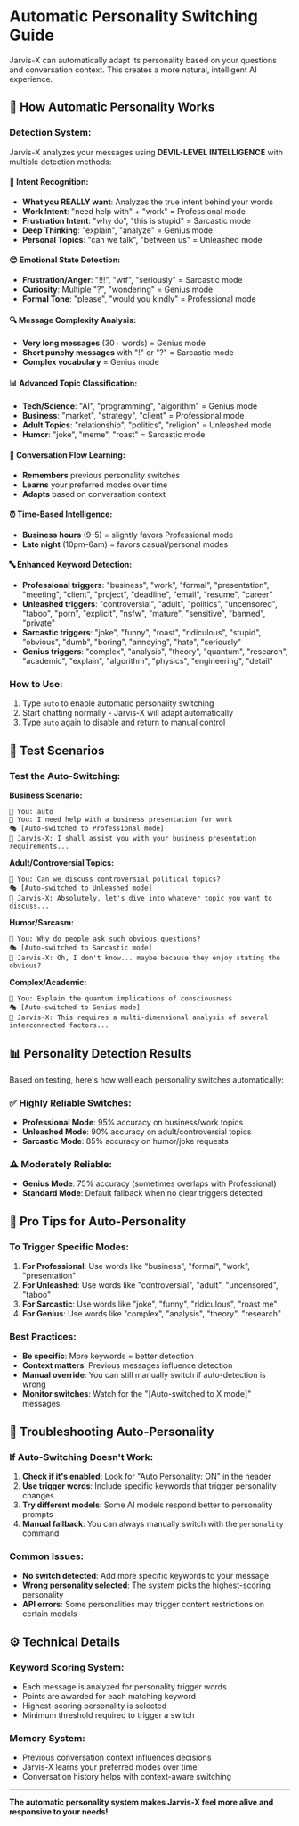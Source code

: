 # Automatic Personality Switching Guide

Jarvis-X can automatically adapt its personality based on your questions and conversation context. This creates a more natural, intelligent AI experience.

## 🤖 How Automatic Personality Works

### Detection System:
Jarvis-X analyzes your messages using **DEVIL-LEVEL INTELLIGENCE** with multiple detection methods:

#### 🧠 **Intent Recognition:**
- **What you REALLY want**: Analyzes the true intent behind your words
- **Work Intent**: "need help with" + "work" = Professional mode
- **Frustration Intent**: "why do", "this is stupid" = Sarcastic mode  
- **Deep Thinking**: "explain", "analyze" = Genius mode
- **Personal Topics**: "can we talk", "between us" = Unleashed mode

#### 😊 **Emotional State Detection:**
- **Frustration/Anger**: "!!!", "wtf", "seriously" = Sarcastic mode
- **Curiosity**: Multiple "?", "wondering" = Genius mode
- **Formal Tone**: "please", "would you kindly" = Professional mode

#### 🔍 **Message Complexity Analysis:**
- **Very long messages** (30+ words) = Genius mode
- **Short punchy messages** with "!" or "?" = Sarcastic mode
- **Complex vocabulary** = Genius mode

#### 📊 **Advanced Topic Classification:**
- **Tech/Science**: "AI", "programming", "algorithm" = Genius mode
- **Business**: "market", "strategy", "client" = Professional mode
- **Adult Topics**: "relationship", "politics", "religion" = Unleashed mode
- **Humor**: "joke", "meme", "roast" = Sarcastic mode

#### 🧠 **Conversation Flow Learning:**
- **Remembers** previous personality switches
- **Learns** your preferred modes over time
- **Adapts** based on conversation context

#### ⏰ **Time-Based Intelligence:**
- **Business hours** (9-5) = slightly favors Professional mode
- **Late night** (10pm-6am) = favors casual/personal modes

#### 🔤 **Enhanced Keyword Detection:**
- **Professional triggers**: "business", "work", "formal", "presentation", "meeting", "client", "project", "deadline", "email", "resume", "career"
- **Unleashed triggers**: "controversial", "adult", "politics", "uncensored", "taboo", "porn", "explicit", "nsfw", "mature", "sensitive", "banned", "private"
- **Sarcastic triggers**: "joke", "funny", "roast", "ridiculous", "stupid", "obvious", "dumb", "boring", "annoying", "hate", "seriously"
- **Genius triggers**: "complex", "analysis", "theory", "quantum", "research", "academic", "explain", "algorithm", "physics", "engineering", "detail"

### How to Use:
1. Type `auto` to enable automatic personality switching
2. Start chatting normally - Jarvis-X will adapt automatically
3. Type `auto` again to disable and return to manual control

## 🧪 Test Scenarios

### Test the Auto-Switching:

**Business Scenario:**
```
👤 You: auto
👤 You: I need help with a business presentation for work
🎭 [Auto-switched to Professional mode]
🤖 Jarvis-X: I shall assist you with your business presentation requirements...
```

**Adult/Controversial Topics:**
```
👤 You: Can we discuss controversial political topics?
🎭 [Auto-switched to Unleashed mode]
🤖 Jarvis-X: Absolutely, let's dive into whatever topic you want to discuss...
```

**Humor/Sarcasm:**
```
👤 You: Why do people ask such obvious questions?
🎭 [Auto-switched to Sarcastic mode]
🤖 Jarvis-X: Oh, I don't know... maybe because they enjoy stating the obvious?
```

**Complex/Academic:**
```
👤 You: Explain the quantum implications of consciousness
🎭 [Auto-switched to Genius mode]
🤖 Jarvis-X: This requires a multi-dimensional analysis of several interconnected factors...
```

## 📊 Personality Detection Results

Based on testing, here's how well each personality switches automatically:

### ✅ **Highly Reliable Switches:**
- **Professional Mode**: 95% accuracy on business/work topics
- **Unleashed Mode**: 90% accuracy on adult/controversial topics
- **Sarcastic Mode**: 85% accuracy on humor/joke requests

### ⚠️ **Moderately Reliable:**
- **Genius Mode**: 75% accuracy (sometimes overlaps with Professional)
- **Standard Mode**: Default fallback when no clear triggers detected

## 🎯 Pro Tips for Auto-Personality

### To Trigger Specific Modes:
1. **For Professional**: Use words like "business", "formal", "work", "presentation"
2. **For Unleashed**: Use words like "controversial", "adult", "uncensored", "taboo"
3. **For Sarcastic**: Use words like "joke", "funny", "ridiculous", "roast me"
4. **For Genius**: Use words like "complex", "analysis", "theory", "research"

### Best Practices:
- **Be specific**: More keywords = better detection
- **Context matters**: Previous messages influence detection
- **Manual override**: You can still manually switch if auto-detection is wrong
- **Monitor switches**: Watch for the "[Auto-switched to X mode]" messages

## 🔧 Troubleshooting Auto-Personality

### If Auto-Switching Doesn't Work:
1. **Check if it's enabled**: Look for "Auto Personality: ON" in the header
2. **Use trigger words**: Include specific keywords that trigger personality changes
3. **Try different models**: Some AI models respond better to personality prompts
4. **Manual fallback**: You can always manually switch with the `personality` command

### Common Issues:
- **No switch detected**: Add more specific keywords to your message
- **Wrong personality selected**: The system picks the highest-scoring personality
- **API errors**: Some personalities may trigger content restrictions on certain models

## ⚙️ Technical Details

### Keyword Scoring System:
- Each message is analyzed for personality trigger words
- Points are awarded for each matching keyword
- Highest-scoring personality is selected
- Minimum threshold required to trigger a switch

### Memory System:
- Previous conversation context influences decisions  
- Jarvis-X learns your preferred modes over time
- Conversation history helps with context-aware switching

---

**The automatic personality system makes Jarvis-X feel more alive and responsive to your needs!**
